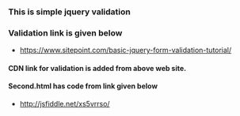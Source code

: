 ### This is simple jquery validation

### Validation link is given below
* https://www.sitepoint.com/basic-jquery-form-validation-tutorial/

#### CDN link for validation is added from above web site.

#### Second.html has code from link given below
* http://jsfiddle.net/xs5vrrso/
